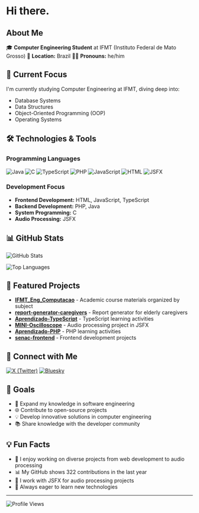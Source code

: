 # Hi there.

## About Me

🎓 **Computer Engineering Student** at IFMT (Instituto Federal de Mato Grosso)
📍 **Location:** Brazil
👨‍💻 **Pronouns:** he/him

## 🔭 Current Focus

I'm currently studying Computer Engineering at IFMT, diving deep into:
- Database Systems
- Data Structures
- Object-Oriented Programming (OOP)
- Operating Systems

## 🛠️ Technologies & Tools

### Programming Languages
![Java](https://img.shields.io/badge/Java-ED8B00?style=for-the-badge&logo=java&logoColor=white)
![C](https://img.shields.io/badge/C-00599C?style=for-the-badge&logo=c&logoColor=white)
![TypeScript](https://img.shields.io/badge/TypeScript-007ACC?style=for-the-badge&logo=typescript&logoColor=white)
![PHP](https://img.shields.io/badge/PHP-777BB4?style=for-the-badge&logo=php&logoColor=white)
![JavaScript](https://img.shields.io/badge/JavaScript-F7DF1E?style=for-the-badge&logo=javascript&logoColor=black)
![HTML](https://img.shields.io/badge/HTML5-E34F26?style=for-the-badge&logo=html5&logoColor=white)
![JSFX](https://img.shields.io/badge/JSFX-FF6B6B?style=for-the-badge&logo=reaper&logoColor=white)

### Development Focus
- **Frontend Development:** HTML, JavaScript, TypeScript
- **Backend Development:** PHP, Java
- **System Programming:** C
- **Audio Processing:** JSFX

## 📊 GitHub Stats

![GitHub Stats](https://github-readme-stats.vercel.app/api?username=mateus-s-a&show_icons=true&theme=radical)

![Top Languages](https://github-readme-stats.vercel.app/api/top-langs/?username=mateus-s-a&layout=compact&theme=radical)

## 🌟 Featured Projects

- **[IFMT_Eng_Computacao](https://github.com/mateus-s-a/IFMT_Eng_Computacao)** - Academic course materials organized by subject
- **[report-generator-caregivers](https://github.com/mateus-s-a/6a592e85)** - Report generator for elderly caregivers
- **[Aprendizado-TypeScript](https://github.com/mateus-s-a/c0a3351c)** - TypeScript learning activities
- **[MINI-Oscilloscope](https://github.com/mateus-s-a/MINI-Oscilloscope)** - Audio processing project in JSFX
- **[Aprendizado-PHP](https://github.com/mateus-s-a/Aprendizado-PHP)** - PHP learning activities
- **[senac-frontend](https://github.com/mateus-s-a/senac-frontend)** - Frontend development projects

## 🤝 Connect with Me

[![X (Twitter)](https://img.shields.io/badge/X-1DA1F2?style=for-the-badge&logo=x&logoColor=white)](https://twitter.com/Spacery4)
[![Bluesky](https://img.shields.io/badge/Bluesky-0085FF?style=for-the-badge&logo=bluesky&logoColor=white)](https://bsky.app/profile/spacery.bsky.social)

## 🎯 Goals

- 🚀 Expand my knowledge in software engineering
- 🌐 Contribute to open-source projects
- 💡 Develop innovative solutions in computer engineering
- 📚 Share knowledge with the developer community

## 💡 Fun Facts

- 🔧 I enjoy working on diverse projects from web development to audio processing
- 📊 My GitHub shows 322 contributions in the last year
- 🎵 I work with JSFX for audio processing projects
- 🌱 Always eager to learn new technologies

---

![Profile Views](https://komarev.com/ghpvc/?username=mateus-s-a&color=brightgreen)
